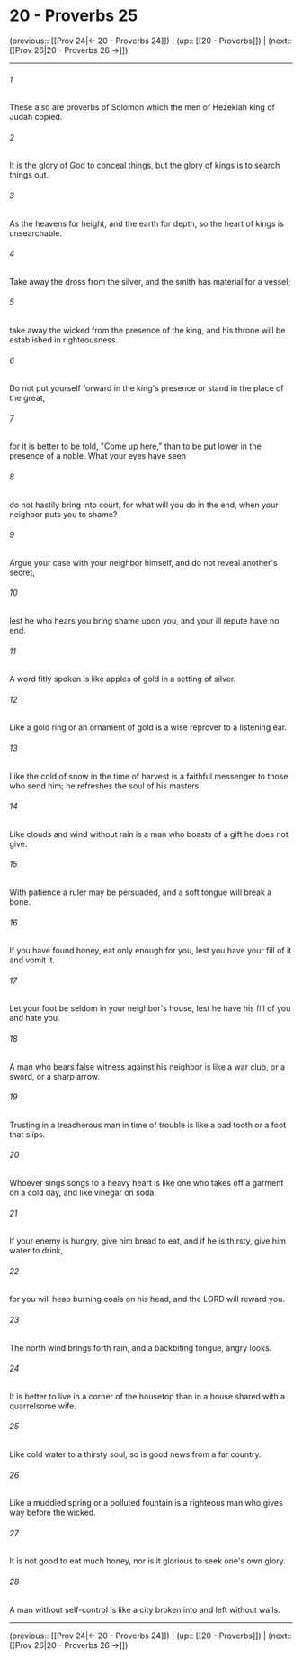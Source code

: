 # 20 - Proverbs 25

(previous:: [[Prov 24|← 20 - Proverbs 24]]) | (up:: [[20 - Proverbs]]) | (next:: [[Prov 26|20 - Proverbs 26 →]])

***


###### 1 
These also are proverbs of Solomon which the men of Hezekiah king of Judah copied. 

###### 2 
It is the glory of God to conceal things, but the glory of kings is to search things out. 

###### 3 
As the heavens for height, and the earth for depth, so the heart of kings is unsearchable. 

###### 4 
Take away the dross from the silver, and the smith has material for a vessel; 

###### 5 
take away the wicked from the presence of the king, and his throne will be established in righteousness. 

###### 6 
Do not put yourself forward in the king's presence or stand in the place of the great, 

###### 7 
for it is better to be told, "Come up here," than to be put lower in the presence of a noble. What your eyes have seen 

###### 8 
do not hastily bring into court, for what will you do in the end, when your neighbor puts you to shame? 

###### 9 
Argue your case with your neighbor himself, and do not reveal another's secret, 

###### 10 
lest he who hears you bring shame upon you, and your ill repute have no end. 

###### 11 
A word fitly spoken is like apples of gold in a setting of silver. 

###### 12 
Like a gold ring or an ornament of gold is a wise reprover to a listening ear. 

###### 13 
Like the cold of snow in the time of harvest is a faithful messenger to those who send him; he refreshes the soul of his masters. 

###### 14 
Like clouds and wind without rain is a man who boasts of a gift he does not give. 

###### 15 
With patience a ruler may be persuaded, and a soft tongue will break a bone. 

###### 16 
If you have found honey, eat only enough for you, lest you have your fill of it and vomit it. 

###### 17 
Let your foot be seldom in your neighbor's house, lest he have his fill of you and hate you. 

###### 18 
A man who bears false witness against his neighbor is like a war club, or a sword, or a sharp arrow. 

###### 19 
Trusting in a treacherous man in time of trouble is like a bad tooth or a foot that slips. 

###### 20 
Whoever sings songs to a heavy heart is like one who takes off a garment on a cold day, and like vinegar on soda. 

###### 21 
If your enemy is hungry, give him bread to eat, and if he is thirsty, give him water to drink, 

###### 22 
for you will heap burning coals on his head, and the LORD will reward you. 

###### 23 
The north wind brings forth rain, and a backbiting tongue, angry looks. 

###### 24 
It is better to live in a corner of the housetop than in a house shared with a quarrelsome wife. 

###### 25 
Like cold water to a thirsty soul, so is good news from a far country. 

###### 26 
Like a muddied spring or a polluted fountain is a righteous man who gives way before the wicked. 

###### 27 
It is not good to eat much honey, nor is it glorious to seek one's own glory. 

###### 28 
A man without self-control is like a city broken into and left without walls.

***

(previous:: [[Prov 24|← 20 - Proverbs 24]]) | (up:: [[20 - Proverbs]]) | (next:: [[Prov 26|20 - Proverbs 26 →]])
